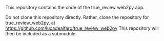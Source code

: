 This repository contains the code of the true_review web2py app. 

Do not clone this repository directly. 
Rather, clone the repository for true_review_web2py, at https://github.com/lucadealfaro/true_review_web2py
This repository will then be included as a submodule.
